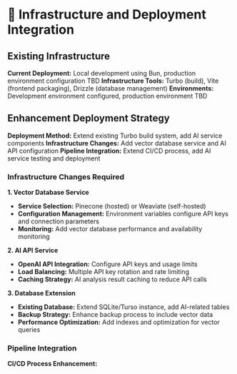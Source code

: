 # 🚀 Infrastructure and Deployment Integration

## Existing Infrastructure

**Current Deployment:** Local development using Bun, production environment configuration TBD
**Infrastructure Tools:** Turbo (build), Vite (frontend packaging), Drizzle (database management)
**Environments:** Development environment configured, production environment TBD

## Enhancement Deployment Strategy

**Deployment Method:** Extend existing Turbo build system, add AI service components
**Infrastructure Changes:** Add vector database service and AI API configuration
**Pipeline Integration:** Extend CI/CD process, add AI service testing and deployment

### Infrastructure Changes Required

**1. Vector Database Service**
- **Service Selection:** Pinecone (hosted) or Weaviate (self-hosted)
- **Configuration Management:** Environment variables configure API keys and connection parameters
- **Monitoring:** Add vector database performance and availability monitoring

**2. AI API Service**
- **OpenAI API Integration:** Configure API keys and usage limits
- **Load Balancing:** Multiple API key rotation and rate limiting
- **Caching Strategy:** AI analysis result caching to reduce API calls

**3. Database Extension**
- **Existing Database:** Extend SQLite/Turso instance, add AI-related tables
- **Backup Strategy:** Enhance backup process to include vector data
- **Performance Optimization:** Add indexes and optimization for vector queries

### Pipeline Integration

**CI/CD Process Enhancement:**
```yaml